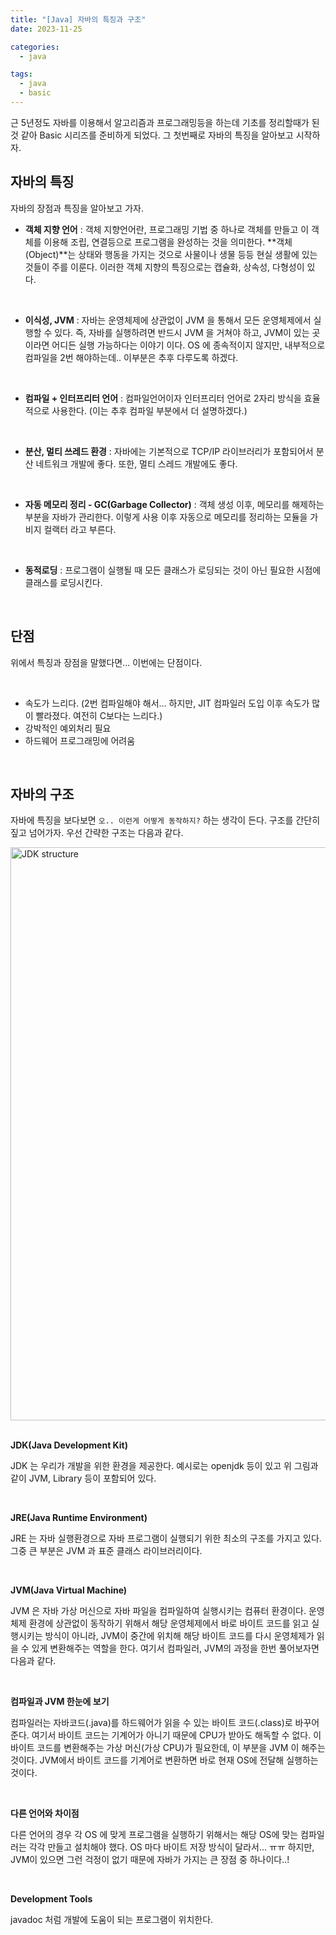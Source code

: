 ```yaml
---
title: "[Java] 자바의 특징과 구조"
date: 2023-11-25

categories:
  - java

tags:
  - java
  - basic
---
```


근 5년정도 자바를 이용해서 알고리즘과 프로그래밍등을 하는데 기초를 정리할때가 된 것 같아 Basic 시리즈를 준비하게 되었다. 그 첫번째로 자바의 특징을 알아보고 시작하자.

## 자바의 특징

자바의 장점과 특징을 알아보고 가자.

- **객체 지향 언어** : 객체 지향언어란, 프로그래밍 기법 중 하나로 객체를 만들고 이 객체를 이용해 조립, 연결등으로 프로그램을 완성하는 것을 의미한다. **객체(Object)**는 상태와 행동을 가지는 것으로 사물이나 생물 등등 현실 생활에 있는 것들이 주를 이룬다. 이러한 객체 지향의 특징으로는 캡슐화, 상속성, 다형성이 있다.

<br>

- **이식성, JVM** : 자바는 운영체제에 상관없이 JVM 을 통해서 모든 운영체제에서 실행할 수 있다. 즉, 자바를 실행하려면 반드시 JVM 을 거쳐야 하고, JVM이 있는 곳이라면 어디든 실행 가능하다는 이야기 이다. OS 에 종속적이지 않지만, 내부적으로 컴파일을 2번 해야하는데.. 이부분은 추후 다루도록 하겠다.

<br>

- **컴파일 + 인터프리터 언어** : 컴파일언어이자 인터프리터 언어로 2자리 방식을 효율적으로 사용한다. (이는 추후 컴파일 부분에서 더 설명하겠다.)

<br>

- **분산, 멀티 쓰레드 환경** : 자바에는 기본적으로 TCP/IP 라이브러리가 포함되어서 분산 네트워크 개발에 좋다. 또한, 멀티 스레드 개발에도 좋다.

<br>

- **자동 메모리 정리 - GC(Garbage Collector)** : 객체 생성 이후, 메모리를 해제하는 부분을 자바가 관리한다. 이렇게 사용 이후 자동으로 메모리를 정리하는 모듈을 가비지 컬랙터 라고 부른다.

<br>

- **동적로딩** : 프로그램이 실행될 때 모든 클래스가 로딩되는 것이 아닌 필요한 시점에 클래스를 로딩시킨다.

<br>

## 단점

위에서 특징과 장점을 말했다면... 이번에는 단점이다.

<br>

- 속도가 느리다. (2번 컴파일해야 해서... 하지만, JIT 컴파일러 도입 이후 속도가 많이 빨라졌다. 여전히 C보다는 느리다.)
- 강박적인 예외처리 필요
- 하드웨어 프로그래밍에 어려움

<br>

## 자바의 구조

자바에 특징을 보다보면 `오.. 이런게 어떻게 동작하지?` 하는 생각이 든다. 구조를 간단히 짚고 넘어가자. 우선 간략한 구조는 다음과 같다.

<img width="917" alt="JDK structure" src="https://github.com/rha6780/rha6780.github.io/assets/47859845/20547dae-4eab-498e-b114-2fbc4ff3a30b">

<br>
<br>

**JDK(Java Development Kit)**

JDK 는 우리가 개발을 위한 환경을 제공한다. 예시로는 openjdk 등이 있고 위 그림과 같이 JVM, Library 등이 포함되어 있다.

<br>

**JRE(Java Runtime Environment)**

JRE 는 자바 실행환경으로 자바 프로그램이 실행되기 위한 최소의 구조를 가지고 있다. 그중 큰 부분은 JVM 과 표준 클래스 라이브러리이다.

<br>

**JVM(Java Virtual Machine)**

JVM 은 자바 가상 머신으로 자바 파일을 컴파일하여 실행시키는 컴퓨터 환경이다. 운영체제 환경에 상관없이 동작하기 위해서 해당 운영체제에서 바로 바이트 코드를 읽고 실행시키는 방식이 아니라, JVM이 중간에 위치해 해당 바이트 코드를 다시 운영체제가 읽을 수 있게 변환해주는 역할을 한다. 여기서 컴파일러, JVM의 과정을 한번 풀어보자면 다음과 같다.

<br>

**컴파일과 JVM 한눈에 보기**

컴파일러는 자바코드(.java)를 하드웨어가 읽을 수 있는 바이트 코드(.class)로 바꾸어준다. 여기서 바이트 코드는 기계어가 아니기 때문에 CPU가 받아도 해독할 수 없다. 이 바이트 코드를 변환해주는 가상 머신(가상 CPU)가 필요한데, 이 부분을 JVM 이 해주는 것이다. JVM에서 바이트 코드를 기계어로 변환하면 바로 현재 OS에 전달해 실행하는 것이다.

<br>

**다른 언어와 차이점**

다른 언어의 경우 각 OS 에 맞게 프로그램을 실행하기 위해서는 해당 OS에 맞는 컴파일러는 각각 만들고 설치해야 했다. OS 마다 바이트 저장 방식이 달라서... ㅠㅠ 하지만, JVM이 있으면 그런 걱정이 없기 때문에 자바가 가지는 큰 장점 중 하나이다..!

<br>

**Development Tools**

javadoc 처럼 개발에 도움이 되는 프로그램이 위치한다.

<br>
<br>
